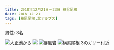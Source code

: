 ```yaml
---
title: 2018年12月21日〜23日 横尾尾根
date: 2018-12-21
tags: [横尾尾根,北アルプス]
---
```


男性: 3名

![大正池から](/2018/12/21/20181221/1.jpg)
![](/2018/12/21/20181221/2.jpg)
![屏風岩](/2018/12/21/20181221/3.jpg)
![横尾尾根 3のガリー付近](/2018/12/21/20181221/4.jpg)

